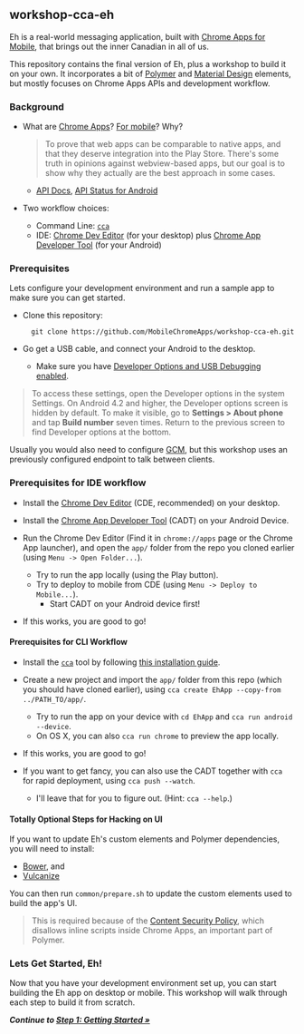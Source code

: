 ## workshop-cca-eh

Eh is a real-world messaging application, built with [Chrome Apps for Mobile](https://developer.chrome.com/apps/chrome_apps_on_mobile), that brings out the inner Canadian in all of us.

This repository contains the final version of Eh, plus a workshop to build it on your own. It incorporates a bit of [Polymer](https://www.polymer-project.org/) and [Material Design](https://www.google.com/design/spec) elements, but mostly focuses on Chrome Apps APIs and development workflow.

### Background

* What are [Chrome Apps](https://developer.chrome.com/apps/about_apps)? [For mobile](https://developer.chrome.com/apps/chrome_apps_on_mobile)? Why?

  > To prove that web apps can be comparable to native apps, and that they deserve integration into the Play Store.
  > There's some truth in opinions against webview-based apps, but our goal is to show why they actually are the best approach in some cases.

  * [API Docs](https://developer.chrome.com/apps/api_index), [API Status for Android](https://github.com/MobileChromeApps/mobile-chrome-apps/blob/master/docs/APIsAndLibraries.md)

* Two workflow choices:
  * Command Line: [`cca`](https://github.com/MobileChromeApps/mobile-chrome-apps)
  * IDE: [Chrome Dev Editor](https://github.com/dart-lang/chromedeveditor) (for your desktop) plus [Chrome App Developer Tool](https://github.com/MobileChromeApps/chrome-app-developer-tool) (for your Android)

### Prerequisites

Lets configure your development environment and run a sample app to make sure you can get started.

* Clone this repository:

        git clone https://github.com/MobileChromeApps/workshop-cca-eh.git

* Go get a USB cable, and connect your Android to the desktop.
  * Make sure you have [Developer Options and USB Debugging enabled](http://developer.android.com/tools/device.html#developer-device-options).

> To access these settings, open the Developer options in the system Settings. On Android 4.2 and higher, the Developer options screen is hidden by default. To make it visible, go to **Settings > About phone** and tap **Build number** seven times. Return to the previous screen to find Developer options at the bottom.

Usually you would also need to configure [GCM](https://developer.android.com/google/gcm/index.html), but this workshop uses an previously configured endpoint to talk between clients.

### Prerequisites for IDE workflow

* Install the [Chrome Dev Editor](https://chrome.google.com/webstore/detail/chrome-dev-editor-develop/pnoffddplpippgcfjdhbmhkofpnaalpg?hl=en) (CDE, recommended) on your desktop.

* Install the [Chrome App Developer Tool](https://drive.google.com/file/d/0B0UdPHoQPXheQjAwdmZfOENrQjQ/view?usp=sharing) (CADT) on your Android Device.

* Run the Chrome Dev Editor (Find it in `chrome://apps` page or the Chrome App launcher), and open the `app/` folder from the repo you cloned earlier (using `Menu -> Open Folder...`).
  * Try to run the app locally (using the Play button).
  * Try to deploy to mobile from CDE (using `Menu -> Deploy to Mobile...`).
    * Start CADT on your Android device first!

* If this works, you are good to go!

#### Prerequisites for CLI Workflow

* Install the [`cca`](https://www.npmjs.org/package/cca) tool by following [this installation guide](https://github.com/MobileChromeApps/mobile-chrome-apps/blob/master/docs/Installation.md).

* Create a new project and import the `app/` folder from this repo (which you should have cloned earlier), using `cca create EhApp --copy-from ../PATH_TO/app/`.
  * Try to run the app on your device with `cd EhApp` and `cca run android --device`.
  * On OS X, you can also `cca run chrome` to preview the app locally.

* If this works, you are good to go!

* If you want to get fancy, you can also use the CADT together with `cca` for rapid deployment, using `cca push --watch`.
  * I'll leave that for you to figure out.  (Hint: `cca --help`.)

#### Totally Optional Steps for Hacking on UI

If you want to update Eh's custom elements and Polymer dependencies, you will need to install:

* [Bower](http://bower.io), and
* [Vulcanize](https://www.npmjs.org/package/vulcanize)

You can then run `common/prepare.sh` to update the custom elements used to build the app's UI.

> This is required because of the [Content Security Policy](https://developer.chrome.com/extensions/contentSecurityPolicy), which disallows inline scripts inside Chrome Apps, an important part of Polymer.

### Lets Get Started, Eh!

Now that you have your development environment set up, you can start building the Eh app on desktop or mobile.  This workshop will walk through each step to build it from scratch.

_**Continue to [Step 1: Getting Started &raquo;](https://github.com/MobileChromeApps/workshop-cca-eh/blob/master/docs/step1.md)**_
